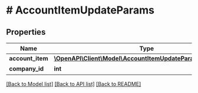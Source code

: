 # # AccountItemUpdateParams

## Properties

Name | Type | Description | Notes
------------ | ------------- | ------------- | -------------
**account_item** | [**\OpenAPI\Client\Model\AccountItemUpdateParamsAccountItem**](AccountItemUpdateParamsAccountItem.md) |  |
**company_id** | **int** | 事業所ID |

[[Back to Model list]](../../README.md#models) [[Back to API list]](../../README.md#endpoints) [[Back to README]](../../README.md)
